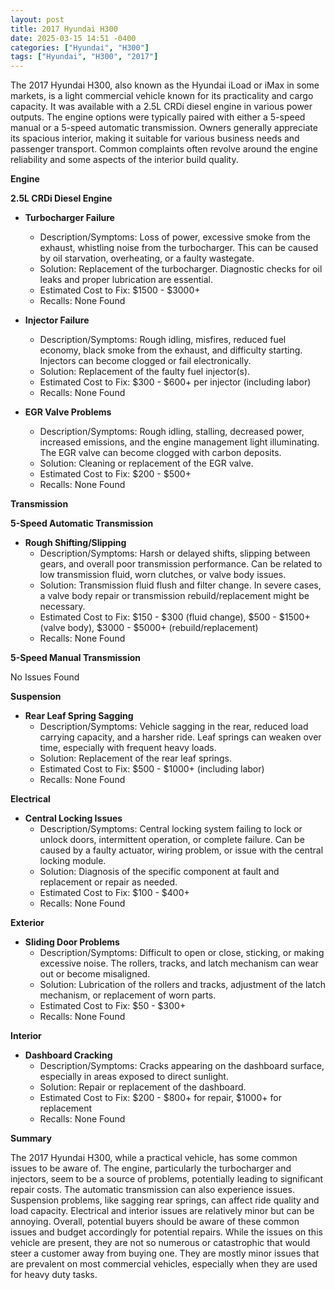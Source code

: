 ```yaml
---
layout: post
title: 2017 Hyundai H300
date: 2025-03-15 14:51 -0400
categories: ["Hyundai", "H300"]
tags: ["Hyundai", "H300", "2017"]
---
```

The 2017 Hyundai H300, also known as the Hyundai iLoad or iMax in some markets, is a light commercial vehicle known for its practicality and cargo capacity. It was available with a 2.5L CRDi diesel engine in various power outputs. The engine options were typically paired with either a 5-speed manual or a 5-speed automatic transmission. Owners generally appreciate its spacious interior, making it suitable for various business needs and passenger transport. Common complaints often revolve around the engine reliability and some aspects of the interior build quality.

**Engine**

**2.5L CRDi Diesel Engine**

*   **Turbocharger Failure**
    *   Description/Symptoms: Loss of power, excessive smoke from the exhaust, whistling noise from the turbocharger. This can be caused by oil starvation, overheating, or a faulty wastegate.
    *   Solution: Replacement of the turbocharger. Diagnostic checks for oil leaks and proper lubrication are essential.
    *   Estimated Cost to Fix: $1500 - $3000+
    *   Recalls: None Found

*   **Injector Failure**
    *   Description/Symptoms: Rough idling, misfires, reduced fuel economy, black smoke from the exhaust, and difficulty starting. Injectors can become clogged or fail electronically.
    *   Solution: Replacement of the faulty fuel injector(s).
    *   Estimated Cost to Fix: $300 - $600+ per injector (including labor)
    *   Recalls: None Found

*   **EGR Valve Problems**
    *   Description/Symptoms: Rough idling, stalling, decreased power, increased emissions, and the engine management light illuminating. The EGR valve can become clogged with carbon deposits.
    *   Solution: Cleaning or replacement of the EGR valve.
    *   Estimated Cost to Fix: $200 - $500+
    *   Recalls: None Found

**Transmission**

**5-Speed Automatic Transmission**

*   **Rough Shifting/Slipping**
    *   Description/Symptoms: Harsh or delayed shifts, slipping between gears, and overall poor transmission performance. Can be related to low transmission fluid, worn clutches, or valve body issues.
    *   Solution: Transmission fluid flush and filter change. In severe cases, a valve body repair or transmission rebuild/replacement might be necessary.
    *   Estimated Cost to Fix: $150 - $300 (fluid change), $500 - $1500+ (valve body), $3000 - $5000+ (rebuild/replacement)
    *   Recalls: None Found

**5-Speed Manual Transmission**

No Issues Found

**Suspension**

*   **Rear Leaf Spring Sagging**
    *   Description/Symptoms: Vehicle sagging in the rear, reduced load carrying capacity, and a harsher ride. Leaf springs can weaken over time, especially with frequent heavy loads.
    *   Solution: Replacement of the rear leaf springs.
    *   Estimated Cost to Fix: $500 - $1000+ (including labor)
    *   Recalls: None Found

**Electrical**

*   **Central Locking Issues**
    *   Description/Symptoms: Central locking system failing to lock or unlock doors, intermittent operation, or complete failure. Can be caused by a faulty actuator, wiring problem, or issue with the central locking module.
    *   Solution: Diagnosis of the specific component at fault and replacement or repair as needed.
    *   Estimated Cost to Fix: $100 - $400+
    *   Recalls: None Found

**Exterior**

*   **Sliding Door Problems**
    *   Description/Symptoms: Difficult to open or close, sticking, or making excessive noise. The rollers, tracks, and latch mechanism can wear out or become misaligned.
    *   Solution: Lubrication of the rollers and tracks, adjustment of the latch mechanism, or replacement of worn parts.
    *   Estimated Cost to Fix: $50 - $300+
    *   Recalls: None Found

**Interior**

*   **Dashboard Cracking**
    *   Description/Symptoms: Cracks appearing on the dashboard surface, especially in areas exposed to direct sunlight.
    *   Solution: Repair or replacement of the dashboard.
    *   Estimated Cost to Fix: $200 - $800+ for repair, $1000+ for replacement
    *   Recalls: None Found

**Summary**

The 2017 Hyundai H300, while a practical vehicle, has some common issues to be aware of. The engine, particularly the turbocharger and injectors, seem to be a source of problems, potentially leading to significant repair costs. The automatic transmission can also experience issues. Suspension problems, like sagging rear springs, can affect ride quality and load capacity. Electrical and interior issues are relatively minor but can be annoying. Overall, potential buyers should be aware of these common issues and budget accordingly for potential repairs. While the issues on this vehicle are present, they are not so numerous or catastrophic that would steer a customer away from buying one. They are mostly minor issues that are prevalent on most commercial vehicles, especially when they are used for heavy duty tasks.

